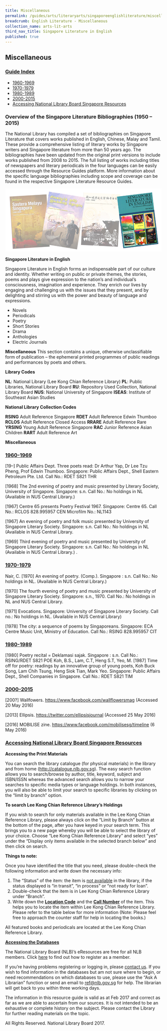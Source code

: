 ```yaml
---
title: Miscellaneous
permalink: /guides/arts/literaryarts/singaporeenglishliterature/miscellaneous
breadcrumb: English Literature - Miscellaneous
collection_name: arts-lit-arts
third_nav_title: Singapore Literature in English
published: true
---
```


## **Miscellaneous**

### <u>Guide Index</u>

* [1960-1969](#1960-1969)
* [1970-1979](#1970-1979)
* [1980-1989](#1980-1989)
* [2000-2015](#2000-2015)
* [Accessing National Library Board Singapore Resources](#10-accessing-national-library-board-singapore-resources)

### Overview of the Singapore Literature Bibliographies (1950 – 2015)

The National Library has compiled a set of bibliographies on Singapore Literature that covers works published in English, Chinese, Malay and Tamil. These provide a comprehensive listing of literary works by Singapore writers and Singapore literature from more than 50 years ago. The bibliographies have been updated from the original print versions to include works published from 2008 to 2015. The full listing of works including titles of newspapers and literary periodicals in the four languages can be easily accessed through the Resource Guides platform. More information about the specific language bibliographies including scope and coverage can be found in the respective Singapore Literature Resource Guides.

![English literature banner](/images/arts/literaryarts/singaporeenglishliterature/SGLitbibliobannerEL-5.jpg)

**Singapore Literature in English**

Singapore Literature in English forms an indispensable part of our culture and identity. Whether writing on public or private themes, the stories, poems and plays give expression to the nation’s and individual’s consciousness, imagination and experience. They enrich our lives by engaging and challenging us with the issues that they present, and by delighting and stirring us with the power and beauty of language and expressions.

* Novels
* Periodicals
* Poetry
* Short Stories
* Drama
* Anthologies
* Electric Journals

**Miscellaneous**
This section contains a unique, otherwise unclassifiable form of publication – the ephemeral printed programmes of public readings and performances by poets and others.

**Library Codes**

**NL**: National Library (Lee Kong Chian Reference Library)
**PL**: Public Libraries, National Library Board
**RU**: Repository Used Collection, National Library Board
**NUS**: National University of Singapore
**ISEAS**: Institute of Southeast Asian Studies

**National Library Collection Codes**

**RSING** Adult Reference Singapore
**RDET** Adult Reference Edwin Thumboo
**RCLOS** Adult Reference Closed Access
**RRARE** Adult Reference Rare
**YRSING** Young Adult Reference Singapore
**RAC** Junior Reference Asian Children
**RART** Adult Reference Art

**Miscellaneous**

### <u>1960-1969</u>

\[19–\] Public Affairs Dept. Three poets read: Dr Arthur Yap, Dr Lee Tzu Pheng, Prof Edwin Thumboo.
Singapore: Public Affairs Dept., Shell Eastern Petroleum Pte. Ltd.
Call No.: RDET S821 THR

\[1968\] The 2nd evening of poetry and music presented by Literary Society, University of Singapore.
Singapore: s.n.
Call No.: No holdings in NL (Available in NUS Central Library.)

\[1967\] Centre 65 presents Poetry Festival 1967.
Singapore: Centre 65.
Call No.: RCLOS 828.995957 CEN Microfilm No.: NL1143

\[1967\] An evening of poetry and folk music presented by University of Singapore Literary Society.
Singapore: s.n.
Call No.: No holdings in NL (Available in NUS Central Library.

\[1969\] Third evening of poetry and music presented by University of Singapore Literary Society.
Singapore: s.n.
Call No.: No holdings in NL (Available in NUS Central Library.) .

### <u>1970-1979</u>

Nair, C. \[1970\] An evening of poetry. (Comp.).
Singapore : s.n.
Call No.: No holdings in NL. (Available in NUS Central Library.)

\[1970\] The fourth evening of poetry and music presented by University of Singapore Literary Society.
Singapore: s.n., 1970.
Call No.: No holdings in NL and NUS Central Library.

\[1971\]  Evocations.
Singapore: University of Singapore Literary Society.
Call no.: No holdings in NL. (Available in NUS Central Library)

\[1978\] The city: a sequence of poems by Singaporeans.
Singapore: ECA Centre Music Unit, Ministry of Education.
Call No.: RSING 828.995957 CIT

### <u>1980-1989</u>

\[1980\] Poetry recital = Deklamasi sajak.
Singapore : s.n.
Call No.: RSING/RDET S821 POE
Koh, B.S., Lam, C.T, Heng S.T, Yeo, M. \[1987\] Time off for poetry: readings by an innovative group of young poets, Koh Buck Song, Lam Chih Tsung, Heng Siok Tian, Mark Yeo.
Singapore: Public Affairs Dept., Shell Companies in Singapore.
Call No.: RDET S821 TIM

### <u>2000-2015</u>

\[200?\] Wallfowers.
https://www.facebook.com/wallflowersmag (Accessed 20 May 2016)

\[2013\] Ellipsis.
https://twitter.com/ellipsisjournal (Accessed 25 May 2016)

\[2016\] MOBILISE zine.
https://www.facebook.com/mobilisesg/timeline (6 May 2016)

### <u>Accessing National Library Board Singapore Resources</u>

**Accessing the Print Materials**

You can search the library catalogue (for physical materials) in the library and from home (http://catalogue.nlb.gov.sg). The easy search function allows you to search/browse by author, title, keyword, subject and ISBN/ISSN whereas the advanced search allows you to narrow your searches to specific media types or language holdings. In both instances, you will also be able to limit your search to specific libraries by clicking on the “limit by branch” option.

**To search Lee Kong Chian Reference Library’s Holdings**

If you wish to search for only materials available in the Lee Kong Chian Reference Library, please always click on the “Limit by Branch” button at the bottom of the page, after you have keyed in your search term. This brings you to a new page whereby you will be able to select the library of your choice. Choose “Lee Kong Chian Reference Library” and select “yes” under the “Display only items available in the selected branch below” and then click on search.

**Things to note:**

Once you have identified the title that you need, please double-check the following information and write down the necessary info:

1. The “Status” of the item: the item is <u>not available</u> in the library, if the status displayed is “in transit”, “in process” or “not ready for loan”.
2. Double-check that the item is in Lee Kong Chian Reference Library under “Branch”.
3. Write down the <b><u>Location Code</u></b> and the <b><u>Call Number</u></b> of the item. This helps you to locate the item within Lee Kong Chian Reference Library. Please refer to the table below for more information (Note: Please feel free to approach the counter staff for help in locating the books.)

All featured books and periodicals are located at the Lee Kong Chian Reference Library.

<b><u>Accessing the Databases</u></b>

The National Library Board (NLB)’s eResources are free for all NLB members. Click [here](http://eresources.nlb.gov.sg/HowDoI.aspx) to find out how to register as a member.

If you’re having problems registering or logging in, please [contact us](/contact-us/). If you wish to find information in the databases but am not sure where to begin, or need recommendations on which databases to use, please use the “Ask A Librarian” function or send an email to ref@nlb.gov.sg for help. The librarian will get back to you within three working days.

The information in this resource guide is valid as at Feb 2017 and correct as far as we are able to ascertain from our sources. It is not intended to be an exhaustive or complete history on the subject. Please contact the Library for further reading materials on the topic.

All Rights Reserved. National Library Board 2017.